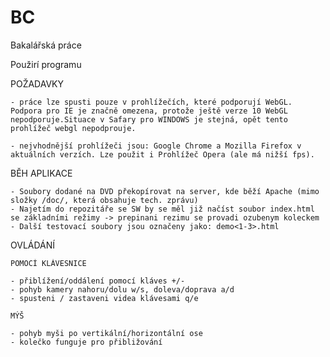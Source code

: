 # BC
Bakalářská práce

Použirí programu


POŽADAVKY

	- práce lze spusti pouze v prohlížečích, které podporují WebGL. Podpora pro IE je značně omezena, protože ještě verze 10 WebGL nepodporuje.Situace v Safary pro WINDOWS je stejná, opět tento prohlížeč webgl nepodprouje.

	- nejvhodnější prohlížeči jsou: Google Chrome a Mozilla Firefox v aktuálních verzích. Lze použit i Prohlížeč Opera (ale má nižší fps).

BĚH APLIKACE

	- Soubory dodané na DVD překopírovat na server, kde běží Apache (mimo složky /doc/, která obsahuje tech. zprávu)
	- Najetím do repozitáře se SW by se měl již načíst soubor index.html se základními režimy -> prepinani rezimu se provadi ozubenym koleckem
	- Další testovací soubory jsou označeny jako: demo<1-3>.html


OVLÁDÁNÍ

	POMOCÍ KLÁVESNICE

	- přiblížení/oddálení pomocí kláves +/-
	- pohyb kamery nahoru/dolu w/s, doleva/doprava a/d
	- spusteni / zastaveni videa klávesami q/e

	MÝŠ 

	- pohyb myši po vertikální/horizontální ose
	- kolečko funguje pro přibližování